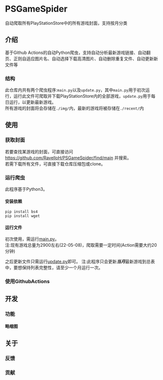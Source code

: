 # PSGameSpider
自动爬取所有PlayStationStore中的所有游戏封面，支持按月分类

## 介绍
基于Github Actions的自动Python爬虫，支持自动分析最新游戏链接、自动翻页、正则自适应图片名、自动选择下载高清图片、自动删除重复文件、自动更新新文件等

### 结构
此仓库内共有两个爬虫程序:`main.py`以及`update.py`，其中`main.py`用于初次运行，运行此文件可爬取并下载PlayStationStore内的全部游戏，`update.py`用于每日运行，以更新最新游戏。  
所有游戏的封面将会存储在`./img/`内，最新的游戏将被存储在`./recent/`内

## 使用
### 获取封面
若要查找某游戏的封面，可直接访问 https://github.com/RavelloH/PSGameSpider/find/main 并搜索。  
若需下载所有文件，可直接下载仓库压缩包或clone。  

### 运行爬虫
此程序基于Python3。
#### 安装依赖
```
pip install bs4
pip install wget
```
#### 运行文件

初次使用，需运行[main.py](https://github.com/RavelloH/PSGameSpider/blob/main/main.py)。  
注:现有游戏总量为2900左右(22-05-08)，爬取需要一定时间(Action需要大约20分钟)  

之后更新文件只需运行[update.py](https://github.com/RavelloH/PSGameSpider/blob/main/update.py)即可。
注:此程序只会更新***当月***最新游戏到总表中，要想保持列表完整性，请至少一个月运行一次。

### 使用GithubActions

## 开发
### 功能
#### 略缩图

## 关于

### 反馈

### 贡献
